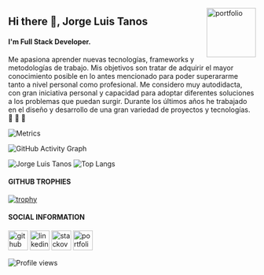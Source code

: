 
<!--
**jTanos/jTanos** is a ✨ _special_ ✨ repository because its `README.md` (this file) appears on your GitHub profile.

Here are some ideas to get you started:

- 🔭 I’m currently working on ...
- 🌱 I’m currently learning ...
- 👯 I’m looking to collaborate on ...
- 🤔 I’m looking for help with ...
- 💬 Ask me about ...
- ⚡ Fun fact: ...
- 📫 How to reach me: <a href="https://www.linkedin.com/in/vedant-jajoo-89a366171/">
      <img align="center" alt="Linkdin" width="25px"                                  src="https://raw.githubusercontent.com/edent/SuperTinyIcons/099dc12b59179d07d534069bc8551718f786d91a/images/svg/linkedin.svg" />
</a>
</br>
-->






[<img align='right' src='https://user-images.githubusercontent.com/5713670/87202985-820dcb80-c2b6-11ea-9f56-7ec461c497c3.gif' width='100' height='100' alt='portfolio'>](https://jtanos.github.io/)


## Hi there 👋, Jorge Luis Tanos
#### I'm Full Stack Developer.

Me apasiona aprender nuevas tecnologías, frameworks y metodologías de trabajo.
Mis objetivos son tratar de adquirir el mayor conocimiento posible en lo antes mencionado para poder 
superararme tanto a nivel personal como profesional.
Me considero muy autodidacta, con gran iniciativa personal y capacidad para adoptar diferentes soluciones 
a los problemas que puedan surgir.
Durante los últimos años he trabajado en el diseño y desarrollo de una gran variedad de proyectos y tecnologías. 
💪 💪 💪

![Metrics](https://metrics.lecoq.io/jtanos?template=classic&gists=1&introduction=1&activity=1&base.indepth=false&base.hireable=false&activity.limit=5&activity.load=300&activity.days=14&activity.visibility=all&activity.timestamps=false&activity.filter=all&introduction.title=true&config.timezone=America%2FBuenos_Aires)


![GitHub Activity Graph](https://activity-graph.herokuapp.com/graph?username=jtanos&theme=react-dark&hide_border=true)  

![Jorge Luis Tanos](https://github-readme-stats.vercel.app/api?username=jTanos&show_icons=true&title_color=ffffff&icon_color=bb2acf&text_color=daf7dc&bg_color=191919&hide_border=true) ![Top Langs](https://github-readme-stats.vercel.app/api/top-langs/?username=jtanos&layout=compact&langs_count=10&title_color=ffffff&icon_color=bb2acf&text_color=daf7dc&bg_color=191919&hide_border=true)


#### GITHUB TROPHIES
  
[![trophy](https://github-profile-trophy.vercel.app/?username=jtanos&theme=onedark&margin-w=15&margin-h=15&no-bg=true&column=4)](https://github.com/ryo-ma/github-profile-trophy)

#### SOCIAL INFORMATION

[<img src='https://cdn.jsdelivr.net/npm/simple-icons@3.0.1/icons/github.svg' alt='github' height='40'>](https://github.com/jtanos)
[<img src='https://cdn.jsdelivr.net/npm/simple-icons@3.0.1/icons/linkedin.svg' alt='linkedin' height='40'>](https://www.linkedin.com/in/jorge-tanos-40968092/)
[<img src='https://cdn.jsdelivr.net/npm/simple-icons@3.0.1/icons/stackoverflow.svg' alt='stackoverflow' height='40'>](https://es.stackoverflow.com/users/165943/jtanos) [<img src='https://cdn.jsdelivr.net/npm/simple-icons@3.0.1/icons/icloud.svg' alt='portfolio' height='40'>](https://jtanos.github.io/)  

![Profile views](https://gpvc.arturio.dev/jtanos) 


<!--
![GitHub streak stats](https://github-readme-streak-stats.herokuapp.com/?user=jtanos) 

### GITHUB BADGES

<a href='https://archiveprogram.github.com/'>
  <img src='https://raw.githubusercontent.com/acervenky/animated-github-badges/master/assets/acbadge.gif' width='40' height='40'>
</a>
<a href='https://docs.github.com/en/developers'>
  <img src='https://raw.githubusercontent.com/acervenky/animated-github-badges/master/assets/devbadge.gif' width='40' height='40'>
</a>
<a href='https://github.com/pricing'>
  <img src='https://raw.githubusercontent.com/acervenky/animated-github-badges/master/assets/pro.gif' width='40' height='40'>
</a>
<a href='https://stars.github.com/'>
  <img src='https://raw.githubusercontent.com/acervenky/animated-github-badges/master/assets/starbadge.gif' width='35' height='35'>
</a>
<a href='https://docs.github.com/en/github/supporting-the-open-source-community-with-github-sponsors'>
  <img src='https://raw.githubusercontent.com/acervenky/animated-github-badges/master/assets/sponsorbadge.gif' width='35' height='35'>
</a>
 -->
